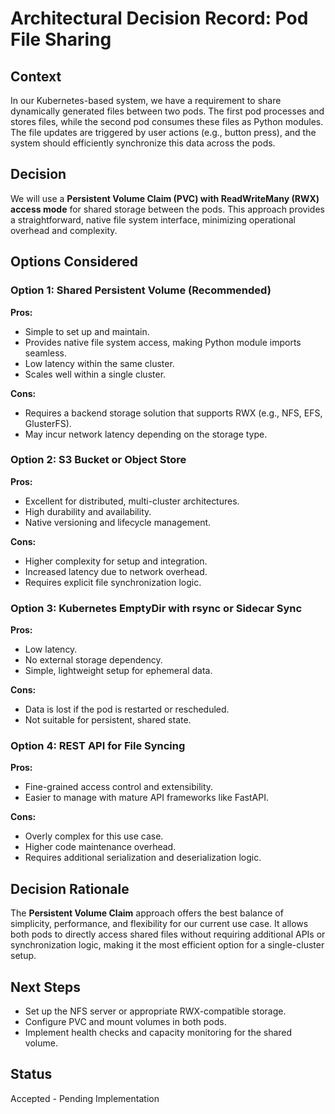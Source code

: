 
# Architectural Decision Record: Pod File Sharing

## Context

In our Kubernetes-based system, we have a requirement to share dynamically generated files between two pods. The first pod processes and stores files, while the second pod consumes these files as Python modules. The file updates are triggered by user actions (e.g., button press), and the system should efficiently synchronize this data across the pods.

## Decision

We will use a **Persistent Volume Claim (PVC) with ReadWriteMany (RWX) access mode** for shared storage between the pods. This approach provides a straightforward, native file system interface, minimizing operational overhead and complexity.

## Options Considered

### **Option 1: Shared Persistent Volume (Recommended)**

**Pros:**

* Simple to set up and maintain.
* Provides native file system access, making Python module imports seamless.
* Low latency within the same cluster.
* Scales well within a single cluster.

**Cons:**

* Requires a backend storage solution that supports RWX (e.g., NFS, EFS, GlusterFS).
* May incur network latency depending on the storage type.

### **Option 2: S3 Bucket or Object Store**

**Pros:**

* Excellent for distributed, multi-cluster architectures.
* High durability and availability.
* Native versioning and lifecycle management.

**Cons:**

* Higher complexity for setup and integration.
* Increased latency due to network overhead.
* Requires explicit file synchronization logic.

### **Option 3: Kubernetes EmptyDir with rsync or Sidecar Sync**

**Pros:**

* Low latency.
* No external storage dependency.
* Simple, lightweight setup for ephemeral data.

**Cons:**

* Data is lost if the pod is restarted or rescheduled.
* Not suitable for persistent, shared state.

### **Option 4: REST API for File Syncing**

**Pros:**

* Fine-grained access control and extensibility.
* Easier to manage with mature API frameworks like FastAPI.

**Cons:**

* Overly complex for this use case.
* Higher code maintenance overhead.
* Requires additional serialization and deserialization logic.

## Decision Rationale

The **Persistent Volume Claim** approach offers the best balance of simplicity, performance, and flexibility for our current use case. It allows both pods to directly access shared files without requiring additional APIs or synchronization logic, making it the most efficient option for a single-cluster setup.

## Next Steps

* Set up the NFS server or appropriate RWX-compatible storage.
* Configure PVC and mount volumes in both pods.
* Implement health checks and capacity monitoring for the shared volume.

## Status

Accepted - Pending Implementation
